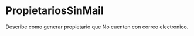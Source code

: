 PropietariosSinMail
===================

Describe como generar propietario que No cuenten con correo electronico.
